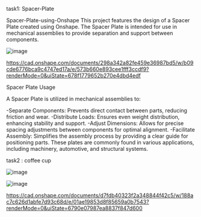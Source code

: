 task1: Spacer-Plate






Spacer-Plate-using-Onshape
This project features the design of a Spacer Plate created using Onshape. The Spacer Plate is intended for use in mechanical assemblies to provide separation and support between components. 



![image](https://github.com/user-attachments/assets/0dda8ad6-39fc-4a40-a73b-e1e70bfc830b)





https://cad.onshape.com/documents/298a342a82fe459e36987bd5/w/b09cde6776bca9c4747ed17a/e/573b660e893cee1fff3ccdf9?renderMode=0&uiState=678f1779652b270e4dbd4edf




Spacer Plate Usage

A Spacer Plate is utilized in mechanical assemblies to:

-Separate Components: Prevents direct contact between parts, reducing friction and wear.
-Distribute Loads: Ensures even weight distribution, enhancing stability and support.
-Adjust Dimensions: Allows for precise spacing adjustments between components for optimal alignment.
-Facilitate Assembly: Simplifies the assembly process by providing a clear guide for positioning parts.
These plates are commonly found in various applications, including machinery, automotive, and structural systems.

task2 : coffee cup



![image](https://github.com/user-attachments/assets/8d4b1d57-f4e7-42d3-b02b-61099d6f6e25)






![image](https://github.com/user-attachments/assets/ef1cd153-8d30-4adf-9da4-0d30e5334192)






https://cad.onshape.com/documents/d7fdb40323f2a348844f42c5/w/188ac7c626d1abfe7d93c68d/e/01ae19853d8f85659a0b7543?renderMode=0&uiState=6790e07987ea8837f847d600




